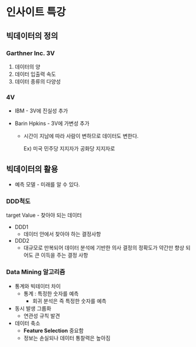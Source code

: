 # 인사이트 특강



## 빅데이터의 정의

### Garthner Inc. 3V

1. 데이터의 양
2. 데이터 입출력 속도
3. 데이터 종류의 다양성

### 4V

- IBM - 3V에 진실성 추가

- Barin Hpkins - 3V에 가변성 추가

  - 시간이 지남에 따라 사람이 변하므로 데이터도 변한다. 

    Ex) 미국 민주당 지지자가 공화당 지지자로



## 빅데이터의 활용

- 예측 모델 - 미래를 알 수 있다.



### DDD척도

target Value - 찾아야 되는 데이터

- DDD1
  - 데이터 안에서 찾아야 하는 결정사항
- DDD2
  - 대규모로 만복되어 데이터 분석에 기반한 의사 결정의 정확도가 약간만 향상 되어도 큰 이득을 주는 결정 사항



### Data Mining 알고리즘

- 통계와 빅테이터 차이
  - 통계 : 특정한 숫자를 예측
    - 회귀 분석은 즉 특정한 숫자를 예측
- 동시 발생 그룹화
  - 연관성 규칙 발견
- 데이터 축소
  - **Feature Selection** 중요함
  - 정보는 손실되나 데이터 통찰력은 높아짐